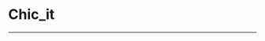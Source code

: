 # Chic_it

**************************************************************************************************************************************************************************
